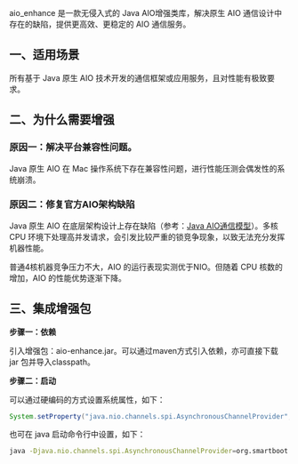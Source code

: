 
aio_enhance 是一款无侵入式的 Java AIO增强类库，解决原生 AIO 通信设计中存在的缺陷，提供更高效、更稳定的 AIO 通信服务。

## 一、适用场景

所有基于 Java 原生 AIO 技术开发的通信框架或应用服务，且对性能有极致要求。

## 二、为什么需要增强

### 原因一：解决平台兼容性问题。
Java 原生 AIO 在 Mac 操作系统下存在兼容性问题，进行性能压测会偶发性的系统崩溃。

### 原因二：修复官方AIO架构缺陷
 Java 原生 AIO 在底层架构设计上存在缺陷（参考：[Java AIO通信模型](http://openjdk.java.net/projects/nio/resources/AsynchronousIo.html)）。多核 CPU 环境下处理高并发请求，会引发比较严重的锁竞争现象，以致无法充分发挥机器性能。

普通4核机器竞争压力不大，AIO 的运行表现实测优于NIO。但随着 CPU 核数的增加，AIO 的性能优势逐渐下降。

## 三、集成增强包

**步骤一：依赖**

引入增强包：aio-enhance.jar。可以通过maven方式引入依赖，亦可直接下载 jar 包并导入classpath。

**步骤二：启动**

可以通过硬编码的方式设置系统属性，如下：

```java
System.setProperty("java.nio.channels.spi.AsynchronousChannelProvider", "org.smartboot.aio.EnhanceAsynchronousChannelProvider");
```

也可在 java 启动命令行中设置，如下：

```bash
java -Djava.nio.channels.spi.AsynchronousChannelProvider=org.smartboot.aio.EnhanceAsynchronousChannelProvider xxx.jar
```

